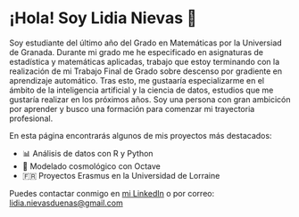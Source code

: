 # ¡Hola! Soy Lidia Nievas 👋

Soy estudiante del último año del Grado en Matemáticas por la Universiad de Granada. 
Durante mi grado me he especificado en asignaturas de estadística y matemáticas aplicadas, trabajo que estoy terminando con la realización de mi Trabajo Final de Grado sobre descenso por gradiente en aprendizaje automático. 
Tras esto, me gustaaría especializarme en el ámbito de la inteligencia artificial y la ciencia de datos, estudios que me gustaría realizar en los próximos años.
Soy una persona con gran ambicicón por aprender y busco una formación para comenzar mi trayectoria profesional.

En esta página encontrarás algunos de mis proyectos más destacados:

- 📊 Análisis de datos con R y Python
- 🌌 Modelado cosmológico con Octave
- 🇫🇷 Proyectos Erasmus en la Universidad de Lorraine

Puedes contactar conmigo en [mi LinkedIn](https://www.linkedin.com/in/lidianievas) o por correo: lidia.nievasduenas@gmail.com
